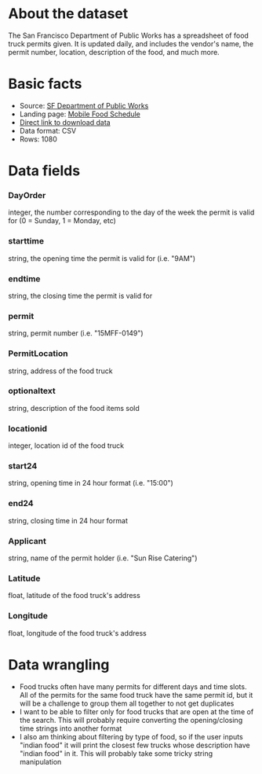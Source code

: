# About the dataset
The San Francisco Department of Public Works has a spreadsheet of food truck permits given. It is updated daily, and includes the vendor's name, the permit number, location, description of the food, and much more.


# Basic facts
- Source: <a href = "http://www.sfdpw.org">SF Department of Public Works</a>
- Landing page: <a href="https://data.sfgov.org/Economy-and-Community/Mobile-Food-Schedule/jjew-r69b">Mobile Food Schedule</a>
- <a href="https://data.sfgov.org/api/views/jjew-r69b/rows.csv?accessType=DOWNLOAD">Direct link to download data</a>
- Data format: CSV
- Rows: 1080


# Data fields

### DayOrder
integer, the number corresponding to the day of the week the permit is valid for (0 = Sunday, 1 = Monday, etc)

### starttime
string, the opening time the permit is valid for (i.e. "9AM")

### endtime
string, the closing time the permit is valid for

### permit
string, permit number (i.e. "15MFF-0149")

### PermitLocation
string, address of the food truck

### optionaltext
string, description of the food items sold

### locationid
integer, location id of the food truck

### start24
string, opening time in 24 hour format (i.e. "15:00")

### end24
string, closing time in 24 hour format

### Applicant
string, name of the permit holder (i.e. "Sun Rise Catering")

### Latitude
float, latitude of the food truck's address

### Longitude
float, longitude of the food truck's address


# Data wrangling
- Food trucks often have many permits for different days and time slots. All of the permits for the same food truck have the same permit id, but it will be a challenge to group them all together to not get duplicates
- I want to be able to filter only for food trucks that are open at the time of the search. This will probably require converting the opening/closing time strings into another format
- I also am thinking about filtering by type of food, so if the user inputs "indian food" it will print the closest few trucks whose description have "indian food" in it. This will probably take some tricky string manipulation
